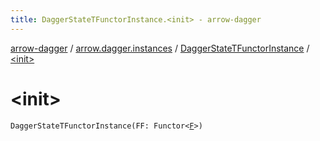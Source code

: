 ```yaml
---
title: DaggerStateTFunctorInstance.<init> - arrow-dagger
---
```


[arrow-dagger](../../index.html) / [arrow.dagger.instances](../index.html) / [DaggerStateTFunctorInstance](index.html) / [&lt;init&gt;](./-init-.html)

# &lt;init&gt;

`DaggerStateTFunctorInstance(FF: Functor<`[`F`](index.html#F)`>)`
